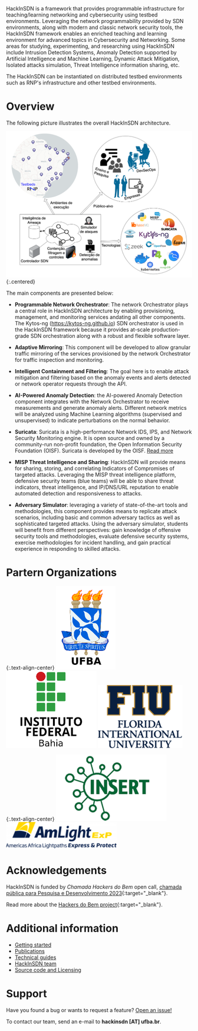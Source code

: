 HackInSDN is a framework that provides programmable infrastructure for teaching/learning networking and cybersecurity using testbed environments. Leveraging the network programmability provided by SDN environments, along with modern and classic network security tools, the HackInSDN framework enables an enriched teaching and learning environment for advanced topics in Cybersecurity and Networking. Some areas for studying, experimenting, and researching using HackInSDN include Intrusion Detection Systems, Anomaly Detection supported by Artificial Intelligence and Machine Learning, Dynamic Attack Mitigation, Isolated attacks simulation, Threat Intelligence information sharing, etc.

The HackInSDN can be instantiated on distributed testbed environments such as RNP's infrastructure and other testbed environments.

# Overview

The following picture illustrates the overall HackInSDN architecture.

![HackInSDN big picture](/assets/img/hackinsdn.png){:.centered}

The main components are presented below:

- **Programmable Network Orchestrator**: The network Orchestrator plays a central role in HackInSDN architecture by enabling provisioning, management, and monitoring services andating all other components. The Kytos-ng (https://kytos-ng.github.io) SDN orchestrator is used in the HackInSDN framework because it provides at-scale production-grade SDN orchestration along with a robust and flexible software layer.
- **Adaptive Mirroring**: This component will be developed to allow granular traffic mirroring of the services provisioned by the network Orchestrator for traffic inspection and monitoring.
- **Intelligent Containment and Filtering**: The goal here is to enable attack mitigation and filtering based on the anomaly events and alerts detected or network operator requests through the API.
- **AI-Powered Anomaly Detection**: the AI-powered Anomaly Detection component integrates with the Network Orchestrator to receive measurements and generate anomaly alerts. Different network metrics will be analyzed using Machine Learning algorithms (supervised and unsupervised) to indicate perturbations on the normal behavior.
- **Suricata**: Suricata is a high-performance Network IDS, IPS, and Network Security Monitoring engine. It is open source and owned by a community-run non-profit foundation, the Open Information Security Foundation (OISF). Suricata is developed by the OISF. [Read more](./suricata.html)
- **MISP Threat Intelligence and Sharing**: HackInSDN will provide means for sharing, storing, and correlating Indicators of Compromises of targeted attacks. Leveraging the MISP threat intelligence platform, defensive security teams (blue teams) will be able to share threat indicators, threat intelligence, and IP/DNS/URL reputation to enable automated detection and responsiveness to attacks.

- **Adversary Simulator**: leveraging a variety of state-of-the-art tools and methodologies, this component provides means to replicate attack scenarios, including basic and common adversary tactics as well as sophisticated targeted attacks. Using the adversary simulator, students will benefit from different perspectives: gain knowledge of offensive security tools and methodologies, evaluate defensive security systems, exercise methodologies for incident handling, and gain practical experience in responding to skilled attacks.

# Partern Organizations

{:.text-align-center}
[![UFBA logo](/assets/img/ufba.png)](https://www.ufba.br)
[![IFBA logo](/assets/img/ifba.png)](https://www.ifba.edu.br)
[![FIU logo](/assets/img/fiu.png)](https://www.fiu.edu)

{:.text-align-center}
[![INSERT logo](/assets/img/insert.png)](http://insert.ufba.br)
[![Amlight Logo](/assets/img/amlight.png)](https://www.amlight.net)


# Acknowledgements

HackInSDN is funded by *Chamada Hackers do Bem* open call, [chamada pública para Pesquisa e Desenvolvimento 2023](https://www.rnp.br/noticias/hackers-do-bem-resultado-da-chamada-publica-para-pesquisa-e-desenvolvimento-2023){:target="_blank"}.

Read more about the [Hackers do Bem project](https://hackersdobem.org.br){:target="_blank"}.

# Additional information

 - [Getting started](./getting-started.html)
 - [Publications](./publications.html)
 - [Technical guides](./technical-guides.html)
 - [HackInSDN team](./hackinsdn-team.html)
 - [Source code and Licensing](./source-code-license.html)

# Support

Have you found a bug or wants to request a feature? [Open an issue!](https://github.com/hackinsdn/hackinsdn/issues)

To contact our team, send an e-mail to **hackinsdn [AT] ufba.br**.
